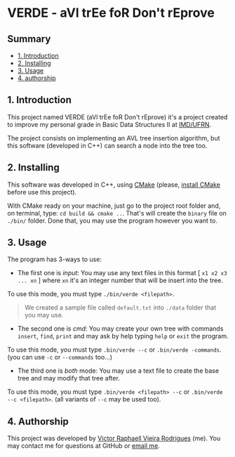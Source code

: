 # VERDE - aVl trEe foR Don't rEprove

## Summary

- [1. Introduction](#1-introduction)
- [2. Installing](#2-installing)
- [3. Usage](#3-usage)
- [4. authorship](#4-authorship)

## 1. Introduction

This project named VERDE (aVl trEe foR Don't rEprove) it's a project created to improve my personal grade in Basic Data Structures II at [IMD/UFRN](http://imd.ufrn.br).

The project consists on implementing an AVL tree insertion algorithm, but this software (developed in C++) can search a node into the tree too.

## 2. Installing

This software was developed in C++, using [CMake](http://cmake.org) (please, [install CMake](https://github.com/victorvieirar/CMake-Installation) before use this project).

With CMake ready on your machine, just go to the project root folder and, on terminal, type: `cd build && cmake ..`.
That's will create the `binary` file on `./bin/` folder. Done that, you may use the program however you want to.

## 3. Usage

The program has 3-ways to use:

- The first one is _input_:
  You may use any text files in this format [ `x1 x2 x3 ... xn` ] where `xn` it's an integer number that will be insert into the tree.

To use this mode, you must type `./bin/verde <filepath>`.

> We created a sample file called `default.txt` into `./data` folder that you may use.

- The second one is _cmd_:
  You may create your own tree with commands `insert`, `find`, `print` and may ask by help typing `help` or `exit` the program.

To use this mode, you must type `.bin/verde --c` or `.bin/verde -commands`. (you can use `-c` or `--commands` too...)

- The third one is _both_ mode:
  You may use a text file to create the base tree and may modify that tree after.

To use this mode, you must type `.bin/verde <filepath> --c` or `.bin/verde --c <filepath>`. (all variants of `--c` may be used too).

## 4. Authorship

This project was developed by [Victor Raphaell Vieira Rodrigues](http://github.com/victorvieirar) (me). You may contact me for questions at GitHub or [email me](mailto:victorvieira89@gmail.com).
